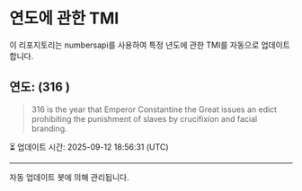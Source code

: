 
# 연도에 관한 TMI

이 리포지토리는 numbersapi를 사용하여 특정 년도에 관한 TMI를 자동으로 업데이트합니다.

## 연도: (316 )
> 316 is the year that Emperor Constantine the Great issues an edict prohibiting the punishment of slaves by crucifixion and facial branding.

⏳ 업데이트 시간: 2025-09-12 18:56:31 (UTC)

---
자동 업데이트 봇에 의해 관리됩니다.
